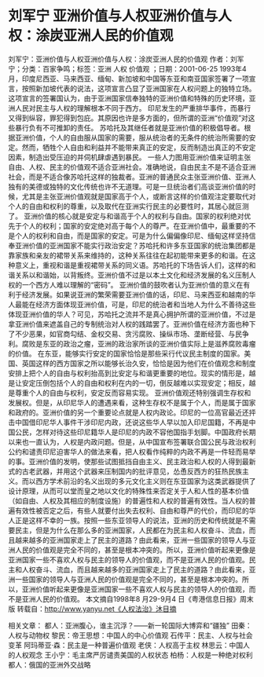 # 刘军宁  亚洲价值与人权亚洲价值与人权：涂炭亚洲人民的价值观

刘军宁：亚洲价值与人权亚洲价值与人权：涂炭亚洲人民的价值观
作者：刘军宁；分类：百家争鸣；标签：亚洲 人权 价值观 ；日期：2001-06-25
1993年4 月，印度尼西亚、马来西亚、缅甸、新加坡和中国等东亚和南亚国家签署了一项宣言，按照新加坡代表的说法，这项宣言凸显了亚洲国家在人权问题上的独特立场。这项宣言的签署国认为，由于亚洲国家信奉独特的亚洲价值和特殊的历史环境，亚洲人民对民主与人权的理解根本不同于西方。
印尼发生的严重排华事件，而暴行又得到纵容，罪犯得到包庇。其原因也许是多方面的，但所谓的亚洲“价值观”对这些暴行负有不可推卸的责任。
苏哈托及其继任者就是亚洲价值的积极倡导者。根据亚洲价值，个人的自由服从国家的需要，服从统治者的无条件的统治所需要的安定。然而，牺牲个人自由和利益并不能带来真正的安定，反而制造出真正的不安定因素，制造出受压迫的并伺机肆虐遇到暴民。
一些人力图用亚洲价值来证明主张自由、人权、民主的价值观不适合亚洲社会。准确地说，自由民主不是不适合亚洲社会，而是不适合像苏哈托这样的独裁者。亚洲的普通民众主张亚洲价值、亚洲人独有的美德或独特的文化传统也许不无道理。可是一旦统治者们高谈亚洲价值的时候，尤其是主张亚洲价值观就是国家高于个人，或断言这样的价值观注定要取代对个人的自由和权利的尊重，以及取代在亚洲实行民主的必要性时，其居心就叵测了。
亚洲价值的核心就是安定与和谐高于个人的权利与自由。国家的权利绝对优先于个人的权利；国家的安定绝对高于每个人的尊严。在亚洲价值中，最重要的不是个人的权利和自由，而是国家的安定。可是为什么偏偏像印尼、缅甸这样坚持信奉亚洲价值的亚洲国家不能实行政治安定？苏哈托和许多东亚国家的统治集团都是靠家族和亲友的裙带关系来维持的，这种关系往往在起初能带来更多的和谐。在这种意义上，重视和谐是重视裙带关系的同义语。苏哈托的下场告诉人们，这样的和谐关系以和谐始，以背叛终。亚洲价值不过是以本土文化和经济发展的名义压制人权的一个西方人难以理解的“密码”。
亚洲价值的鼓吹者认为亚洲价值的意义在有利于经济发展。如果说亚洲的繁荣需要亚洲价值的话，印尼、马来西亚和越南的华人最能在经济方面体现亚洲价值，可是，印尼的统治者和当地人为什么不善待这些体现亚洲价值的华人？可见，苏哈托之流并不是真心拥护所谓的亚洲价值，不过是拿亚洲价值来遮盖自己的专制统治对人权的践踏罢了。亚洲价值在经济方面也种下了不少恶果，如官商勾结、金权交易、贪污腐败、操纵市场、垄断经营、与民争利。腐败是东亚的政治之瘤，亚洲的政治家所谈的亚洲价值实际上是滋养腐败毒瘤的价值。
在东亚，能够实行安定的国家恰恰是那些采行代议民主制度的国家。美国、英国这样的西方国家之所以能够长治久安，恰恰是因为他们在价值观念和制度安排上把个人的自由与权利抬高到比安定与和谐更重要的地位。现实的情形是，越是让安定压倒包括个人的自由和权利在内的一切，倒反越难以实现安定；相反，越是尊重个人的自由与权利，安定反而容易实现。
亚洲价值观还特别强调生存权和发展权。但是，从印尼华人的遭遇来看，这种生存权不是属于个人，而是属于国家和政府的。亚洲价值的另一个重要论点就是人权内政论。印尼的一位高官最近还抨击中国借印尼华人事件干涉印尼内政，还说这些华人早以加入印尼国籍，不再是中国公民，怎样对待这些印尼籍华人是印尼的内政不容他国指手划脚。中国政府长期以来也一直认为，人权是内政问题。但是，从中国宣布签署联合国公民与政治权利公约和谴责印尼迫害华人的做法来看，把人权看作纯粹的内政不再是一件轻而易举的事。亚洲价值的发明，使那些试图抵挡自由主义、民主政治和人权的人得到最新式的古老武器，并用这个武器来压制国内的批评意见，怂恿反西方的狂热民族主义。而以西方学术前沿的名义出现的多元文化主义则在东亚国家为这类武器提供了设计原理，从而可以堂而皇之地以文化的特殊性来否定关于人和人性的基本价值（如自由、人权及其相应的制度设施）的普遍性和人权的普遍有效性。当人权的普遍有效性被否定之后，有些人就要付出失去权利、自由和尊严的代价，而印尼的华人正是这样不幸的一族。按照一些东亚领导人的说法，亚洲的历史和传统就是不需要民主，但是为什么在那么多的亚洲国家，人民都在为民主和人权奋斗、流血，而且越来越多的亚洲国家走上了民主的道路？由此看来，亚洲一些国家的领导人与亚洲人民的价值观是完全不同的，甚至是根本冲突的。所以，亚洲价值听起来更像是亚洲国家一些不喜欢人权与民主的领导人的价值观，而不是亚洲人民的价值观。民主和人权奋斗、流血，而且越来越多的亚洲国家走上了民主的道路？由此看来，亚洲一些国家的领导人与亚洲人民的价值观是完全不同的，甚至是根本冲突的。所以，亚洲价值听起来更像是亚洲国家一些不喜欢人权与民主的领导人的价值观，而不是亚洲人民的价值观。
本文摘自1998年8 月29-9月4 日《粤港信息日报》周末版
转载自：http://www.yanyu.net《人权法治》沐目摘

相关文章：
都人：亚洲腹心，谁主沉浮？——新一轮国际大博弈和“疆独”
田秦：人权与动物权
黎民：帝王思想：中国人的中心价值观
石传平：民主、人权与社会变革
阿玛蒂亚·森：民主是一种普遍价值观
老侠：人权高于主权
林思云：中国人的人权观念
王小宁：毛主席严厉谴责美国的人权状态
柏杨：人权是一种绝对权利
都人：俄国的亚洲外交战略